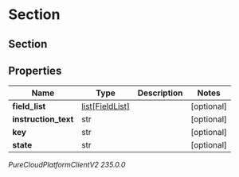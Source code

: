 # Section

## Section

## Properties

|Name | Type | Description | Notes|
|------------ | ------------- | ------------- | -------------|
| **field_list** | [list[FieldList]](FieldList) |  | [optional] |
| **instruction_text** | str |  | [optional] |
| **key** | str |  | [optional] |
| **state** | str |  | [optional] |



_PureCloudPlatformClientV2 235.0.0_
